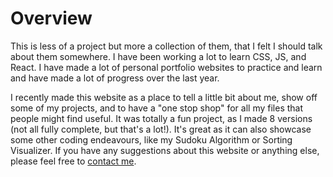 # Overview

This is less of a project but more a collection of them, that I felt I should talk about them somewhere. I have been working a lot to learn CSS, JS, and React. I have made a lot of personal portfolio websites to practice and learn and have made a lot of progress over the last year.

I recently made this website as a place to tell a little bit about me, show off some of my projects, and to have a "one stop shop" for all my files that people might find useful. It was totally a fun project, as I made 8 versions (not all fully complete, but that's a lot!). It's great as it can also showcase some other coding endeavours, like my Sudoku Algorithm or Sorting Visualizer. If you have any suggestions about this website or anything else, please feel free to [contact me](/contact).
